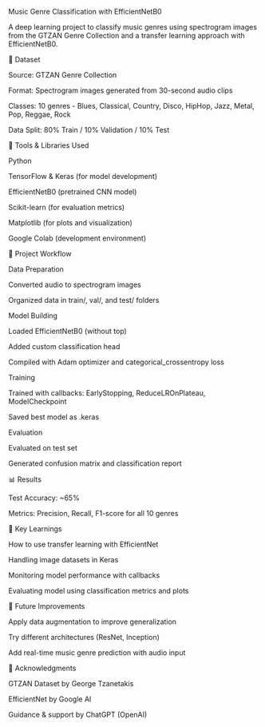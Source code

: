 Music Genre Classification with EfficientNetB0

A deep learning project to classify music genres using spectrogram images from the GTZAN Genre Collection and a transfer learning approach with EfficientNetB0.

📁 Dataset

Source: GTZAN Genre Collection

Format: Spectrogram images generated from 30-second audio clips

Classes: 10 genres - Blues, Classical, Country, Disco, HipHop, Jazz, Metal, Pop, Reggae, Rock

Data Split: 80% Train / 10% Validation / 10% Test

🔧 Tools & Libraries Used

Python

TensorFlow & Keras (for model development)

EfficientNetB0 (pretrained CNN model)

Scikit-learn (for evaluation metrics)

Matplotlib (for plots and visualization)

Google Colab (development environment)

🚀 Project Workflow

Data Preparation

Converted audio to spectrogram images

Organized data in train/, val/, and test/ folders

Model Building

Loaded EfficientNetB0 (without top)

Added custom classification head

Compiled with Adam optimizer and categorical_crossentropy loss

Training

Trained with callbacks: EarlyStopping, ReduceLROnPlateau, ModelCheckpoint

Saved best model as .keras

Evaluation

Evaluated on test set

Generated confusion matrix and classification report

📊 Results

Test Accuracy: ~65%

Metrics: Precision, Recall, F1-score for all 10 genres

📌 Key Learnings

How to use transfer learning with EfficientNet

Handling image datasets in Keras

Monitoring model performance with callbacks

Evaluating model using classification metrics and plots

🧠 Future Improvements

Apply data augmentation to improve generalization

Try different architectures (ResNet, Inception)

Add real-time music genre prediction with audio input

🙏 Acknowledgments

GTZAN Dataset by George Tzanetakis

EfficientNet by Google AI

Guidance & support by ChatGPT (OpenAI)

